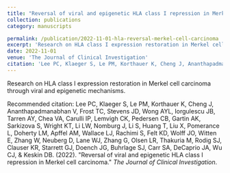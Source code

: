 ```yaml
---
title: "Reversal of viral and epigenetic HLA class I repression in Merkel cell carcinoma"
collection: publications
category: manuscripts

permalink: /publication/2022-11-01-hla-reversal-merkel-cell-carcinoma
excerpt: 'Research on HLA class I expression restoration in Merkel cell carcinoma through viral and epigenetic mechanisms.'
date: 2022-11-01
venue: 'The Journal of Clinical Investigation'
citation: 'Lee PC, Klaeger S, Le PM, Korthauer K, Cheng J, Ananthapadmanabhan V, Frost TC, Stevens JD, Wong AYL, Iorgulescu JB, Tarren AY, Chea VA, Carulli IP, Lemvigh CK, Pedersen CB, Gartin AK, Sarkizova S, Wright KT, Li LW, Nomburg J, Li S, Huang T, Liu X, Pomerance L, Doherty LM, Apffel AM, Wallace LJ, Rachimi S, Felt KD, Wolff JO, Witten E, Zhang W, Neuberg D, Lane WJ, Zhang G, Olsen LR, Thakuria M, Rodig SJ, Clauser KR, Starrett GJ, Doench JG, Buhrlage SJ, Carr SA, DeCaprio JA, Wu CJ, &amp; Keskin DB. (2022). &quot;Reversal of viral and epigenetic HLA class I repression in Merkel cell carcinoma.&quot; <i>The Journal of Clinical Investigation</i>.'
---
```


Research on HLA class I expression restoration in Merkel cell carcinoma through viral and epigenetic mechanisms.


Recommended citation: Lee PC, Klaeger S, Le PM, Korthauer K, Cheng J, Ananthapadmanabhan V, Frost TC, Stevens JD, Wong AYL, Iorgulescu JB, Tarren AY, Chea VA, Carulli IP, Lemvigh CK, Pedersen CB, Gartin AK, Sarkizova S, Wright KT, Li LW, Nomburg J, Li S, Huang T, Liu X, Pomerance L, Doherty LM, Apffel AM, Wallace LJ, Rachimi S, Felt KD, Wolff JO, Witten E, Zhang W, Neuberg D, Lane WJ, Zhang G, Olsen LR, Thakuria M, Rodig SJ, Clauser KR, Starrett GJ, Doench JG, Buhrlage SJ, Carr SA, DeCaprio JA, Wu CJ, &amp; Keskin DB. (2022). &quot;Reversal of viral and epigenetic HLA class I repression in Merkel cell carcinoma.&quot; <i>The Journal of Clinical Investigation</i>.